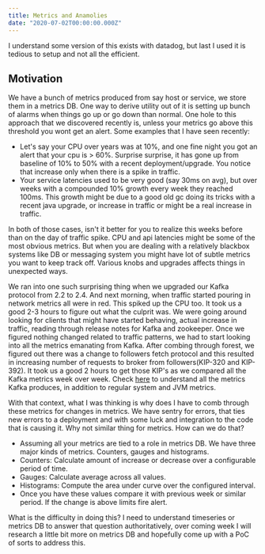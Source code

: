 ```yaml
---
title: Metrics and Anamolies
date: "2020-07-02T00:00:00.000Z"
---
```

I understand some version of this exists with datadog, but last I used it is tedious to setup and not all the efficient.

## Motivation

We have a bunch of metrics produced from say host or service, we store them in a metrics DB. One way to derive utility out of it is setting up bunch of alarms when things go up or go down than normal. One hole to this approach that we discovered recently is, unless your metrics go above this threshold you wont get an alert. Some examples that I have seen recently:

- Let's say your CPU over years was at 10%, and one fine night you got an alert that your cpu is > 60%. Surprise surprise, it has gone up from baseline of 10% to 50% with a recent deployment/upgrade. You notice that increase only when there is a spike in traffic.
- Your service latencies used to be very good (say 30ms on avg), but over weeks with a compounded 10% growth every week they reached 100ms. This growth might be due to a good old gc doing its tricks with a recent java upgrade, or increase in traffic or might be a real increase in traffic.

In both of those cases, isn't it better for you to realize this weeks before than on the day of traffic spike. CPU and api latencies might be some of the most obvious metrics. But when you are dealing with a relatively blackbox systems like DB or messaging system you might have lot of subtle metrics you want to keep track off. Various knobs and upgrades affects things in unexpected ways. 

We ran into one such surprising thing when we upgraded our Kafka protocol from 2.2 to 2.4. And next morning, when traffic started pouring in network metrics all were in red. This spiked up the CPU too. It took us a good 2-3 hours to figure out what the culprit was. We were going around looking for clients that might have started behaving, actual increase in traffic, reading through release notes for Kafka and zookeeper. Once we figured nothing changed related to traffic patterns, we had to start looking into all the metrics emanating from Kafka. After combing through forest, we figured out there was a change to followers fetch protocol and this resulted in increasing number of requests to broker from followers(KIP-320 and KIP-392). It took us a good 2 hours to get those KIP's as we compared all the Kafka metrics week over week. Check [here](https://docs.confluent.io/current/kafka/monitoring.html) to understand all the metrics Kafka produces, in addition to regular system and JVM metrics.

With that context, what I was thinking is why does I have to comb through these metrics for changes in metrics. We have sentry for errors, that ties new errors to a deployment and with some luck and integration to the code that is causing it. Why not similar thing for metrics. How can we do that?

- Assuming all your metrics are tied to a role in metrics DB. We have three major kinds of metrics. Counters, gauges and histograms.
- Counters: Calculate amount of increase or decrease over a configurable period of time.
- Gauges: Calculate average across all values.
- Histograms: Compute the area under curve over the configured interval.
- Once you have these values compare it with previous week or similar period. If the change is above limits fire alert.

What is the difficulty in doing this? I need to understand timeseries or metrics DB to answer that question authoritatively, over coming week I will research a little bit more on metrics DB and hopefully come up with a PoC of sorts to address this.